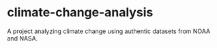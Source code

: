 # climate-change-analysis
A project analyzing climate change using authentic datasets from NOAA and NASA.
